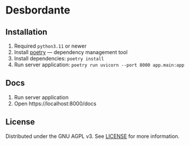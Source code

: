 # Desbordante

## Installation

1. Required `python3.11` or newer
2. Install [poetry](https://python-poetry.org/) — dependency management tool
3. Install dependencies: `poetry install`
4. Run server application: `poetry run uvicorn --port 8000 app.main:app`

## Docs

1. Run server application
2. Open https://localhost:8000/docs

## License

Distributed under the GNU AGPL v3.
See [LICENSE](LICENSE) for more information.
